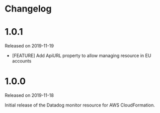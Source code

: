 # Changelog

# 1.0.1

Released on 2019-11-19

* [FEATURE] Add ApiURL property to allow managing resource in EU accounts

# 1.0.0

Released on 2019-11-18

Initial release of the Datadog monitor resource for AWS CloudFormation.
